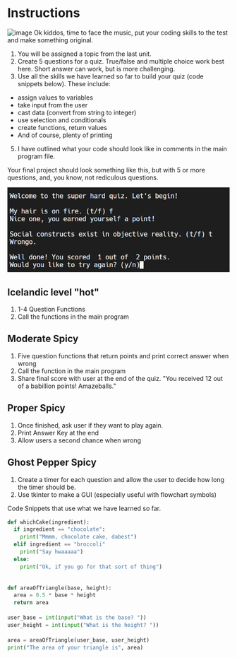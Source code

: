 # Instructions  


![image](image_2.png)
Ok kiddos, time to face the music, put your coding skills to the test and make something original.
  1. You will be assigned a topic from the last unit.
  2. Create 5 questions for a quiz. True/false and multiple choice work best here. Short answer can work, but is more challenging.
  3. Use all the skills we have learned so far to build your quiz (code snippets below). These include:
   - assign values to variables
   - take input from the user
   - cast data (convert from string to integer)
   - use selection and conditionals
   - create functions, return values
   - And of course, plenty of printing
  5. I have outlined what your code should look like in comments in the main program file.

Your final project should look something like this, but with 5 or more questions, and, you know, not rediculous questions.

![image](image_3.png)


## Icelandic level "hot"
  1. 1-4 Question Functions
  2. Call the functions in the main program
     
## Moderate Spicy
  1. Five question functions that return points and print correct answer when wrong
  2. Call the function in the main program
  3. Share final score with user at the end of the quiz. "You received 12 out of a babillion points! Amazeballs."

## Proper Spicy
  1.  Once finished, ask user if they want to play again.
  2. Print Answer Key at the end
  3. Allow users a second chance when wrong


## Ghost Pepper Spicy
  1. Create a timer for each question and allow the user to decide how long the timer should be.
  2. Use tkinter to make a GUI (especially useful with flowchart symbols)



Code Snippets that use what we have learned so far.
```python
def whichCake(ingredient):
  if ingredient == "chocolate":
    print("Mmmm, chocolate cake, dabest")
  elif ingredient == "broccoli"
    print("Say hwaaaaa")
  else:
    print("Ok, if you go for that sort of thing")
    
```

```python
def areaOfTriangle(base, height):
  area = 0.5 * base * height
  return area

user_base = int(input("What is the base? "))
user_height = int(input("What is the height? "))

area = areaOfTriangle(user_base, user_height)
print("The area of your triangle is", area)

```
  